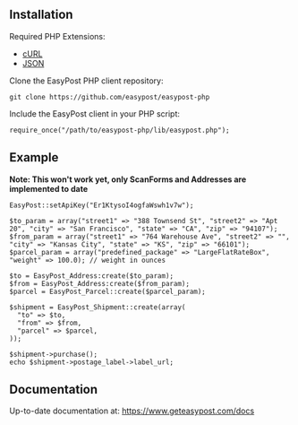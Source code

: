 Installation
------------------

Required PHP Extensions:
- [cURL](http://php.net/manual/en/book.curl.php)
- [JSON](http://php.net/manual/en/book.json.php)

Clone the EasyPost PHP client repository:

    git clone https://github.com/easypost/easypost-php

Include the EasyPost client in your PHP script:

    require_once("/path/to/easypost-php/lib/easypost.php");

Example
----------------

**Note: This won't work yet, only ScanForms and Addresses are implemented to date**

    EasyPost::setApiKey("Er1KtysoI4ogfaWswh1v7w");
    
    $to_param = array("street1" => "388 Townsend St", "street2" => "Apt 20", "city" => "San Francisco", "state" => "CA", "zip" => "94107");
    $from_param = array("street1" => "764 Warehouse Ave", "street2" => "", "city" => "Kansas City", "state" => "KS", "zip" => "66101");
    $parcel_param = array("predefined_package" => "LargeFlatRateBox", "weight" => 100.0); // weight in ounces

    $to = EasyPost_Address:create($to_param);
    $from = EasyPost_Address:create($from_param);
    $parcel = EasyPost_Parcel::create($parcel_param);

    $shipment = EasyPost_Shipment::create(array(
      "to" => $to,
      "from" => $from,
      "parcel" => $parcel,
    ));

    $shipment->purchase();
    echo $shipment->postage_label->label_url;

Documentation
--------------------

Up-to-date documentation at: https://www.geteasypost.com/docs